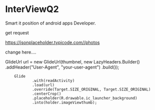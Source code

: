 # InterViewQ2
Smart it position of android apps Developer.

get request 

https://jsonplaceholder.typicode.com//photos 

change here....

GlideUrl url = new GlideUrl(thumbnel, new LazyHeaders.Builder()
                .addHeader("User-Agent", "your-user-agent")
                .build());

        Glide
                .with(readActivity)
                .load(url)
                .override(Target.SIZE_ORIGINAL, Target.SIZE_ORIGINAL)
                .centerCrop()
                .placeholder(R.drawable.ic_launcher_background)
                .into(holder.imageViewthumb);
